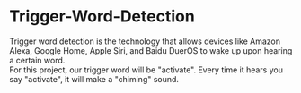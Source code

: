 # Trigger-Word-Detection
Trigger word detection is the technology that allows devices like Amazon Alexa, Google Home, Apple Siri, and Baidu DuerOS to wake up upon hearing a certain word.  
For this project, our trigger word will be "activate". Every time it hears you say "activate", it will make a "chiming" sound. 
